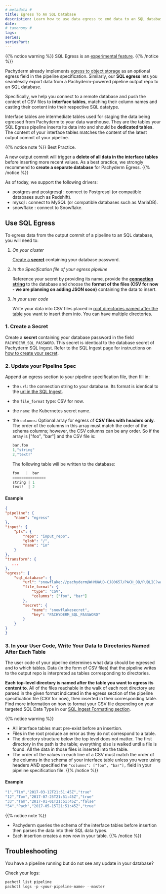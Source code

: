 ```yaml
---
# metadata # 
title: Egress To An SQL Database
description: Learn how to use data egress to end data to an SQL database. 
date: 
# taxonomy #
tags: 
series:
seriesPart:
---
```


{{% notice warning %}}
SQL Egress is an [experimental feature](../../../../reference/supported-releases/#experimental).
{{% /notice %}}

Pachyderm already implements [egress to object storage](../export-data-egress) as an optional egress field in the pipeline specification. 
Similarly, our **SQL egress** lets you seamlessly export data from a Pachyderm-powered pipeline output repo to an SQL database.

Specifically, we help you connect to a remote database and push the content of CSV files to **interface tables**, matching their column names and casting their content into their respective SQL datatype. 

Interface tables are intermediate tables used for staging the data being egressed from Pachyderm to your data warehouse.
They are the tables your SQL Egress pipeline inserts its data into and should be **dedicated tables**. The content of your interface tables matches the content of the latest output commit of your pipeline. 

{{% notice note %}}
 Best Practice.

A new output commit will trigger a **delete of all data in the interface tables** before inserting more recent values. As a best practice, we strongly recommend to **create a separate database** for Pachyderm Egress. 
{{% /notice %}}

As of today, we support the following drivers:

- postgres and postgresql : connect to Postgresql (or compatible databases such as Redshift).
- mysql : connect to MySQL (or compatible databases such as MariaDB).
- snowflake : connect to Snowflake.
## Use SQL Egress

To egress data from the output commit of a pipeline to an SQL database, you will need to:

 1. *On your cluster* 

    [Create a **secret**](#1-create-a-secret) containing your database password. 

 1. *In the Specification file of your egress pipeline*

    Reference your secret by providing its name, provide the [**connection string**](#2-update-your-pipeline-spec) to the database and choose the **format of the files (CSV for now - we are planning on adding JSON soon)** containing the data to insert.

 1. *In your user code*

    Write your data into CSV files placed in [root directories named after the table](#3-in-your-user-code-write-your-data-to-directories-named-after-each-table) you want to insert them into. 
    You can have multiple directories.

### 1. Create a Secret 

Create a **secret** containing your database password in the field `PACHYDERM_SQL_PASSWORD`. This secret is identical to the database secret of Pachyderm SQL Ingest. Refer to the SQL Ingest page for instructions on [how to create your secret](../sql-ingest.md).

### 2. Update your Pipeline Spec

Append an egress section to your pipeline specification file, then fill in:

- the `url`: the connection string to your database. Its format is identical to the [url in the SQL Ingest](../sql-ingest.md).
- the `file_format` type: CSV for now.
- the `name`: the Kubernetes secret name.
- the `columns`: Optional array for egress of **CSV files with headers only**. The order of the columns in this array must match the order of the schema columns; however, the CSV columns can be any order. So if the array is ["foo", "bar"] and the CSV file is:

    ```s
    bar,foo
    1,"string"
    2,"text!"
    ```
    The following table will be written to the database:

    ```s
    foo   |  bar
    ===============
    string | 1
    text!  | 2
    ```

#### Example

```json
{
"pipeline": {
    "name": "egress"
},
"input": {
    "pfs": {
        "repo": "input_repo",
        "glob": "/",
        "name": "in"
    }
},
"transform": {
   ...
},
"egress": {
    "sql_database": {
        "url": "snowflake://pachyderm@WHMUWUD-CJ80657/PACH_DB/PUBLIC?warehouse=COMPUTE_WH",
        "file_format": {
            "type": "CSV",
            "columns": ["foo", "bar"]
        },
        "secret": {
            "name": "snowflakesecret",
            "key": "PACHYDERM_SQL_PASSWORD"
        }
    }
}
}
```

### 3. In your User Code, Write Your Data to Directories Named After Each Table
 
The user code of your pipeline determines what data should be egressed and to which tables. 
Data (in the form of CSV files) that the pipeline writes to the output repo is interpreted as tables corresponding to directories. 

**Each top-level directory is named after the table you want to egress its content to**. All of the files reachable in the walk of each root directory are parsed in the given format indicated in the egress section of the pipeline specification file (CSV for now), then inserted in their corresponding table. Find more information on how to format your CSV file depending on your targeted SQL Data Type in our [SQL Ingest Formatting section](../sql-ingest.md#formats).

{{% notice warning %}}
 - All interface tables must pre-exist before an insertion.
 - Files in the root produce an error as they do not correspond to a table.
 - The directory structure below the top level does not matter.  The first directory in the path is the table; everything else is walked until a file is found.  All the data in those files is inserted into the table.
 - The order of the values in each line of a CSV must match the order of the columns in the schema of your interface table unless you were using headers AND specified the `"columns": ["foo", "bar"],` field in your pipeline specification file.
{{% /notice %}}
   
#### Example 
```s
"1","Tim","2017-03-12T21:51:45Z","true"
"12","Tom","2017-07-25T21:51:45Z","true"
"33","Tam","2017-01-01T21:51:45Z","false"
"54","Pach","2017-05-15T21:51:45Z","true"
```

{{% notice note %}}
- Pachyderm queries the schema of the interface tables before insertion then parses the data into their SQL data types.    
- Each insertion creates a new row in your table.
{{% /notice %}}

## Troubleshooting

You have a pipeline running but do not see any update in your database? 

Check your logs:

```s
pachctl list pipeline
pachctl logs -p <your-pipeline-name> --master
```


  

